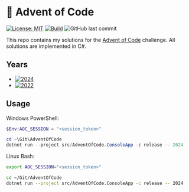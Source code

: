 # 🎄 Advent of Code

[![License: MIT](https://img.shields.io/badge/License-MIT-blue)](https://github.com/ketantailor/AdventOfCode/blob/main/LICENSE) [![Build](https://github.com/ketantailor/AdventOfCode/actions/workflows/build.yaml/badge.svg?branch=main)](https://github.com/ketantailor/AdventOfCode/actions/workflows/build.yaml) ![GitHub last commit](https://img.shields.io/github/last-commit/ketantailor/AdventOfCode?label=Last%20Commit)

This repo contains my solutions for the [Advent of Code](https://adventofcode.com/) challenge. All solutions are implemented in C#.

## Years

- [![2024](https://img.shields.io/badge/2024-11_★-ffd700)](https://adventofcode.com/2024)
- [![2022](https://img.shields.io/badge/2022-12_★-ffd700)](https://adventofcode.com/2022)

## Usage

Windows PowerShell:
```powershell
$Env:AOC_SESSION = "<session_token>"

cd ~\Git\AdventOfCode
dotnet run --project src/AdventOfCode.ConsoleApp -c release -- 2024
```

Linux Bash:
```bash
export AOC_SESSION="<session_token>"

cd ~/Git/AdventOfCode
dotnet run --project src/AdventOfCode.ConsoleApp -c release -- 2024
```
